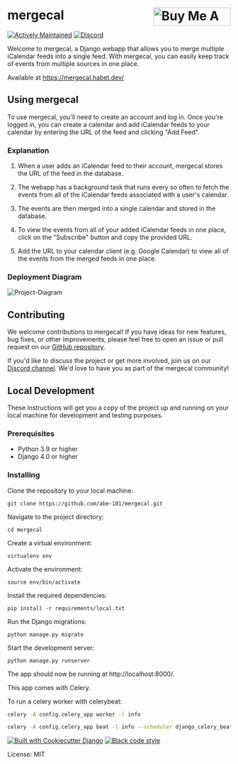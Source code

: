 # mergecal <a href="https://www.buymeacoffee.com/abe101" target="_blank"><img src="https://cdn.buymeacoffee.com/buttons/default-orange.png" alt="Buy Me A Coffee" align="right" height="41" width="174"></a>

[![Actively Maintained](https://img.shields.io/badge/Maintenance%20Level-Actively%20Maintained-green.svg)](https://gist.github.com/cheerfulstoic/d107229326a01ff0f333a1d3476e068d)
[![Discord](https://img.shields.io/discord/1017782904509710366)](https://discord.gg/2vqUzSpt6N)

Welcome to mergecal, a Django webapp that allows you to merge multiple iCalendar feeds into a single feed. With mergecal, you can easily keep track of events from multiple sources in one place.

Available at https://mergecal.habet.dev/

## Using mergecal

To use mergecal, you'll need to create an account and log in. Once you're logged in, you can create a calendar and add iCalendar feeds to your calendar by entering the URL of the feed and clicking "Add Feed".

### Explanation

1. When a user adds an iCalendar feed to their account, mergecal stores the URL of the feed in the database.

2. The webapp has a background task that runs every so often to fetch the events from all of the iCalendar feeds associated with a user's calendar.

3. The events are then merged into a single calendar and stored in the database.

4. To view the events from all of your added iCalendar feeds in one place, click on the "Subscribe" button and copy the provided URL.

5. Add the URL to your calendar client (e.g. Google Calendar) to view all of the events from the merged feeds in one place.
<!--
Here's a [blog post](https://happyandeffective.notion.site/Blog-Post-Draft-Community-Calendars-897779ae1fb041d3a2e4a6b8829b1deb) written by [Casey Watts](https://github.com/caseywatts) detailing the problem and multiple approaches how to solve it.
-->

### Deployment Diagram

![Project-Diagram](https://user-images.githubusercontent.com/82916197/205155655-4371301d-b5f7-42dc-a210-518e161c314e.png)

## Contributing

We welcome contributions to mergecal! If you have ideas for new features, bug fixes, or other improvements, please feel free to open an issue or pull request on our [GitHub repository](https://github.com/abe-101/mergecal).

If you'd like to discuss the project or get more involved, join us on our [Discord channel](https://discord.gg/2vqUzSpt6N). We'd love to have you as part of the mergecal community!

## Local Development

These instructions will get you a copy of the project up and running on your local machine for development and testing purposes.

### Prerequisites

- Python 3.9 or higher
- Django 4.0 or higher

### Installing

Clone the repository to your local machine:

```
git clone https://github.com/abe-101/mergecal.git
```

Navigate to the project directory:

```
cd mergecal
```

Create a virtual environment:

```
virtualenv env
```

Activate the environment:

```
source env/bin/activate
```

Install the required dependencies:

```
pip install -r requirements/local.txt
```

Run the Django migrations:

```
python manage.py migrate
```

Start the development server:

```
python manage.py runserver
```

The app should now be running at http://localhost:8000/.

This app comes with Celery.

To run a celery worker with celerybeat:

```bash
celery -A config.celery_app worker -l info
```

```bash
celery -A config.celery_app beat -l info --scheduler django_celery_beat.schedulers:DatabaseScheduler
```

[![Built with Cookiecutter Django](https://img.shields.io/badge/built%20with-Cookiecutter%20Django-ff69b4.svg?logo=cookiecutter)](https://github.com/cookiecutter/cookiecutter-django/)
[![Black code style](https://img.shields.io/badge/code%20style-black-000000.svg)](https://github.com/ambv/black)

License: MIT
